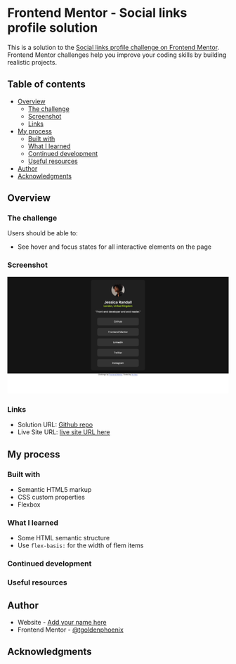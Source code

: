 # Frontend Mentor - Social links profile solution

This is a solution to the [Social links profile challenge on Frontend Mentor](https://www.frontendmentor.io/challenges/social-links-profile-UG32l9m6dQ). Frontend Mentor challenges help you improve your coding skills by building realistic projects.

## Table of contents

- [Overview](#overview)
  - [The challenge](#the-challenge)
  - [Screenshot](#screenshot)
  - [Links](#links)
- [My process](#my-process)
  - [Built with](#built-with)
  - [What I learned](#what-i-learned)
  - [Continued development](#continued-development)
  - [Useful resources](#useful-resources)
- [Author](#author)
- [Acknowledgments](#acknowledgments)

## Overview

### The challenge

Users should be able to:

- See hover and focus states for all interactive elements on the page

### Screenshot

![](./screenshot.png)

### Links

- Solution URL: [Github repo](https://github.com/tgoldenphoenix/FrontendMentor_SocialLinks_Profile)
- Live Site URL: [live site URL here](https://tgoldenphoenix.github.io/FrontendMentor_SocialLinks_Profile/)

## My process

### Built with

- Semantic HTML5 markup
- CSS custom properties
- Flexbox

### What I learned

- Some HTML semantic structure
- Use `flex-basis:` for the width of flem items

### Continued development

### Useful resources

## Author

- Website - [Add your name here](https://www.your-site.com)
- Frontend Mentor - [@tgoldenphoenix](https://www.frontendmentor.io/profile/tgoldenphoenix)

## Acknowledgments
